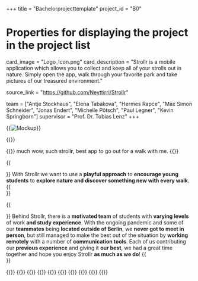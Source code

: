 +++
title = "Bachelorprojecttemplate"
project_id = "B0"

# Properties for displaying the project in the project list
card_image = "Logo_Icon.png"
card_description = "Strollr is a mobile application which allows you to collect and keep all of your strolls out in nature. Simply open the app, walk through your favorite park and take pictures of our treasured environment."


source_link = "https://github.com/Neyttirri/Strollr"


team = ["Antje Stockhaus", "Elena Tabakova", "Hermes Rapce", "Max Simon Schneider", "Jonas Endert", "Michelle Pötsch", "Paul Legner", "Kevin Springborn"]
supervisor = "Prof. Dr. Tobias Lenz"
+++


{{<image src="firstMockupTest.png" alt="Mockup" >}}

{{<mediathek id="cdb9d4bc8432e2ebca013c0ce410e240" >}}

{{<quote source="https://developer.mozilla.org/en-US/docs/Web/HTML/Element/blockquote" caption="Doge">}}
much wow, such stroll**r**, best app to go out for a walk with me.
{{</quote>}}

{{<section title="Our Goal">}}
With Strollr we want to use a **playful approach** to **encourage young students** to **explore nature and discover something new with every walk**.
{{</section>}}

{{<section title="The Team">}}
Behind Strollr, there is a **motivated team** of students with **varying levels** of work **and study experience**. With the ongoing pandemic and some of our **teammates** being **located outside of Berlin**, we **never got to meet in person**, but still managed to make the best out of the situation by **working remotely** with a number of **communication tools**. 
Each of us contributing our **previous experience** and giving it **our best**, we had a great time together and hope you enjoy Strollr **as much as we do**!
{{</section >}}

{{<gallery>}}
{{<team-member image="jonas.jpeg" name="Jonas">}}
{{<team-member image="kevin.png" name="Kev">}}
{{<team-member image="max.jpeg" name="Max">}}
{{<team-member image="paul.jpg" name="Paul">}}
{{<team-member image="elena.jpg" name="Elena">}}
{{<team-member image="hermes.jpg" name="Hermes">}}
{{<team-member image="antje.png" name="Antje">}}
{{<team-member image="michelle.jpg" name="Michelle">}}
{{</gallery>}}
